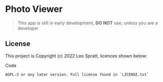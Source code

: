 # Photo Viewer

> This app is still in early development, **DO NOT** use; unless you are a developer

## License
This project is Copyright (c) 2022 Leo Spratt, licences shown below:

Code

    AGPL-3 or any later version. Full license found in `LICENSE.txt`
